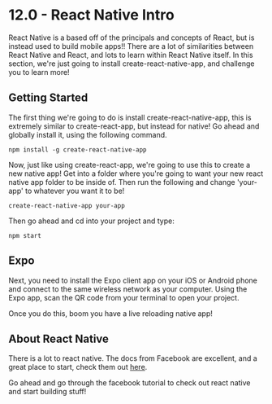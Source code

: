 # 12.0 - React Native Intro

React Native is a based off of the principals and concepts of React, but is instead used to build mobile apps!! There are a lot of similarities between React Native and React, and lots to learn within React Native itself. In this section, we're just going to install create-react-native-app, and challenge you to learn more!

## Getting Started

The first thing we're going to do is install create-react-native-app, this is extremely similar to create-react-app, but instead for native! Go ahead and globally install it, using the following command.

`npm install -g create-react-native-app`

Now, just like using create-react-app, we're going to use this to create a new native app! Get into a folder where you're going to want your new react native app folder to be inside of. Then run the following and change 'your-app' to whatever you want it to be!

`create-react-native-app your-app`

Then go ahead and cd into your project and type:

`npm start`

## Expo

Next, you need to install the Expo client app on your iOS or Android phone and connect to the same wireless network as your computer. Using the Expo app, scan the QR code from your terminal to open your project.

Once you do this, boom you have a live reloading native app!

## About React Native

There is a lot to react native. The docs from Facebook are excellent, and a great place to start, check them out [here](https://facebook.github.io/react-native/).

Go ahead and go through the facebook tutorial to check out react native and start building stuff!

